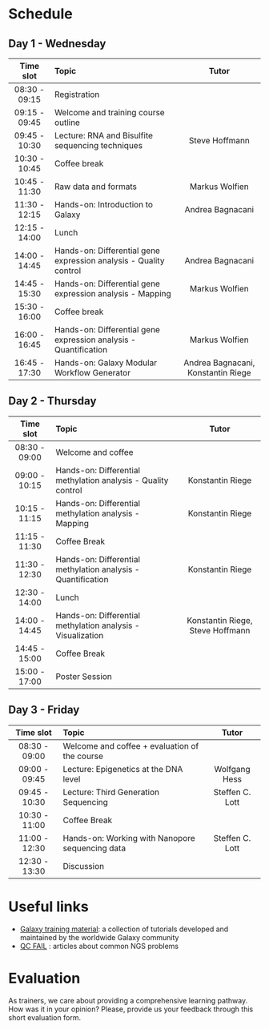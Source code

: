 # Schedule

## Day 1 - Wednesday

| **Time slot** | **Topic** | **Tutor** |
| :---: | :--- | :---: |
| 08:30 - 09:15 | Registration ||
| 09:15 - 09:45 | Welcome and training course outline ||
| 09:45 - 10:30 | Lecture: RNA and Bisulfite sequencing techniques | Steve Hoffmann |
| 10:30 - 10:45 | Coffee break ||
| 10:45 - 11:30 | Raw data and formats | Markus Wolfien |
| 11:30 - 12:15 | Hands-on: Introduction to Galaxy | Andrea Bagnacani |
| 12:15 - 14:00 | Lunch ||
| 14:00 - 14:45 | Hands-on: Differential gene expression analysis - Quality control | Andrea Bagnacani |
| 14:45 - 15:30 | Hands-on: Differential gene expression analysis - Mapping | Markus Wolfien |
| 15:30 - 16:00 | Coffee break ||
| 16:00 - 16:45 | Hands-on: Differential gene expression analysis - Quantification | Markus Wolfien |
| 16:45 - 17:30 | Hands-on: Galaxy Modular Workflow Generator | Andrea Bagnacani, Konstantin Riege |

## Day 2 - Thursday

| **Time slot** | **Topic** | **Tutor** |
| :---: | :--- | :---: |
| 08:30 - 09:00 | Welcome and coffee ||
| 09:00 - 10:15 | Hands-on: Differential methylation analysis - Quality control | Konstantin Riege |
| 10:15 - 11:15 | Hands-on: Differential methylation analysis - Mapping | Konstantin Riege |
| 11:15 - 11:30 | Coffee Break ||
| 11:30 - 12:30 | Hands-on: Differential methylation analysis - Quantification | Konstantin Riege |
| 12:30 - 14:00 | Lunch ||
| 14:00 - 14:45 | Hands-on: Differential methylation analysis - Visualization | Konstantin Riege, Steve Hoffmann |
| 14:45 - 15:00 | Coffee Break ||
| 15:00 - 17:00 | Poster Session ||

## Day 3 - Friday

| **Time slot** | **Topic** | **Tutor** |
| :---: | :--- | :---: |
| 08:30 - 09:00 | Welcome and coffee + evaluation of the course ||
| 09:00 - 09:45 | Lecture: Epigenetics at the DNA level | Wolfgang Hess |
| 09:45 - 10:30 | Lecture: Third Generation Sequencing | Steffen C. Lott |
| 10:30 - 11:00 | Coffee Break ||
| 11:00 - 12:30 | Hands-on: Working with Nanopore sequencing data | Steffen C. Lott |
| 12:30 - 13:30 | Discussion ||

# Useful links
- [Galaxy training material](https://galaxyproject.github.io/training-material/): a collection of tutorials developed and maintained by the worldwide Galaxy community
- [QC FAIL](https://sequencing.qcfail.com/) : articles about common NGS problems

# Evaluation
As trainers, we care about providing a comprehensive learning pathway. How was it in your opinion? Please, provide us your feedback through this short evaluation form.

